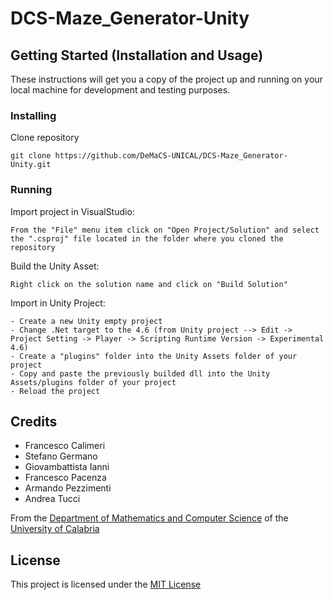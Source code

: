 # DCS-Maze_Generator-Unity

## Getting Started (Installation and Usage)
These instructions will get you a copy of the project up and running on your local machine for development and testing purposes.

### Installing
Clone repository
 ```
 git clone https://github.com/DeMaCS-UNICAL/DCS-Maze_Generator-Unity.git
 ```

### Running
Import project in VisualStudio:
```
From the "File" menu item click on "Open Project/Solution" and select the ".csproj" file located in the folder where you cloned the repository
```

Build the Unity Asset:
```
Right click on the solution name and click on "Build Solution"
```

Import in Unity Project:
```
- Create a new Unity empty project
- Change .Net target to the 4.6 (from Unity project --> Edit -> Project Setting -> Player -> Scripting Runtime Version -> Experimental 4.6)
- Create a "plugins" folder into the Unity Assets folder of your project
- Copy and paste the previously builded dll into the Unity Assets/plugins folder of your project
- Reload the project
```

## Credits
 - Francesco Calimeri
 - Stefano Germano
 - Giovambattista Ianni
 - Francesco Pacenza
 - Armando Pezzimenti
 - Andrea Tucci

From the [Department of Mathematics and Computer Science](https://www.mat.unical.it) of the [University of Calabria](http://unical.it)


## License
  This project is licensed under the [MIT License](LICENSE)
